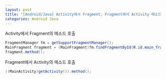 ```yaml
---
layout: post
title: "[Android/Java] Activity에서 Fragment, Fragment에서 Activity 메소드 호출"
categories: Android Java
---
```


Activity에서 Fragment의 메소드 호출
```java
FragmentManager fm = getSupportFragmentManager();
MainFragment fragment = (MainFragment)fm.findFragmentById(R.id.main_fragment);
fragment.method();
```

Fragment에서 Activity의 메소드 호출
```java
((MainActivity)getActivity()).method();
```